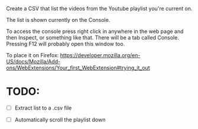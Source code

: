 Create a CSV that list the videos from the Youtube playlist you're current on.

The list is shown currently on the Console.

To access the console press right click in anywhere in the web page and then Inspect, or something like that. There will be a tab called Console. Pressing F12 will probably open this window too.

To place it on Firefox: https://developer.mozilla.org/en-US/docs/Mozilla/Add-ons/WebExtensions/Your_first_WebExtension#trying_it_out

# TODO:
- [ ] Extract list to a .csv file    
- [ ] Automatically scroll the playlist down

